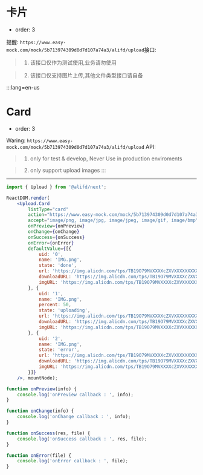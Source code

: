 # 卡片

- order: 3

提醒: `https://www.easy-mock.com/mock/5b713974309d0d7d107a74a3/alifd/upload`接口:


> 1. 该接口仅作为测试使用,业务请勿使用

> 2. 该接口仅支持图片上传,其他文件类型接口请自备

:::lang=en-us
# Card

- order: 3

Waring: `https://www.easy-mock.com/mock/5b713974309d0d7d107a74a3/alifd/upload` API:

> 1. only for test & develop, Never Use in production enviroments

> 2. only support upload images
:::
---

````jsx
import { Upload } from '@alifd/next';

ReactDOM.render(
    <Upload.Card
        listType="card"
        action="https://www.easy-mock.com/mock/5b713974309d0d7d107a74a3/alifd/upload"
        accept="image/png, image/jpg, image/jpeg, image/gif, image/bmp"
        onPreview={onPreview}
        onChange={onChange}
        onSuccess={onSuccess}
        onError={onError}
        defaultValue={[{
            uid: '0',
            name: 'IMG.png',
            state: 'done',
            url: 'https://img.alicdn.com/tps/TB19O79MVXXXXcZXVXXXXXXXXXX-1024-1024.jpg',
            downloadURL: 'https://img.alicdn.com/tps/TB19O79MVXXXXcZXVXXXXXXXXXX-1024-1024.jpg',
            imgURL: 'https://img.alicdn.com/tps/TB19O79MVXXXXcZXVXXXXXXXXXX-1024-1024.jpg'
        }, {
            uid: '1',
            name: 'IMG.png',
            percent: 50,
            state: 'uploading',
            url: 'https://img.alicdn.com/tps/TB19O79MVXXXXcZXVXXXXXXXXXX-1024-1024.jpg',
            downloadURL: 'https://img.alicdn.com/tps/TB19O79MVXXXXcZXVXXXXXXXXXX-1024-1024.jpg',
            imgURL: 'https://img.alicdn.com/tps/TB19O79MVXXXXcZXVXXXXXXXXXX-1024-1024.jpg'
        }, {
            uid: '2',
            name: 'IMG.png',
            state: 'error',
            url: 'https://img.alicdn.com/tps/TB19O79MVXXXXcZXVXXXXXXXXXX-1024-1024.jpg',
            downloadURL: 'https://img.alicdn.com/tps/TB19O79MVXXXXcZXVXXXXXXXXXX-1024-1024.jpg',
            imgURL: 'https://img.alicdn.com/tps/TB19O79MVXXXXcZXVXXXXXXXXXX-1024-1024.jpg'
        }]}
    />, mountNode);

function onPreview(info) {
    console.log('onPreview callback : ', info);
}

function onChange(info) {
    console.log('onChange callback : ', info);
}

function onSuccess(res, file) {
    console.log('onSuccess callback : ', res, file);
}

function onError(file) {
    console.log('onError callback : ', file);
}
````
